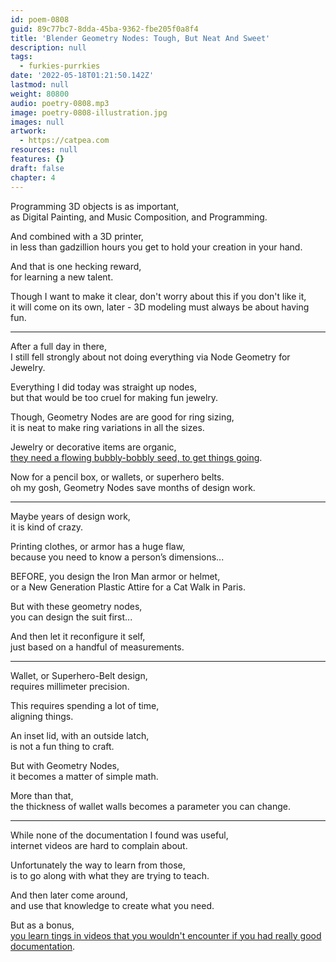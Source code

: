 ```yaml
---
id: poem-0808
guid: 89c77bc7-8dda-45ba-9362-fbe205f0a8f4
title: 'Blender Geometry Nodes: Tough, But Neat And Sweet'
description: null
tags:
  - furkies-purrkies
date: '2022-05-18T01:21:50.142Z'
lastmod: null
weight: 80800
audio: poetry-0808.mp3
image: poetry-0808-illustration.jpg
images: null
artwork:
  - https://catpea.com
resources: null
features: {}
draft: false
chapter: 4
---
```


Programming 3D objects is as important,\
as Digital Painting, and Music Composition, and Programming.

And combined with a 3D printer,\
in less than gadzillion hours you get to hold your creation in your hand.

And that is one hecking reward,\
for learning a new talent.

Though I want to make it clear, don't worry about this if you don't like it,\
it will come on its own, later - 3D modeling must always be about having fun.

---

After a full day in there,\
I still fell strongly about not doing everything via Node Geometry for Jewelry.

Everything I did today was straight up nodes,\
but that would be too cruel for making fun jewelry.

Though, Geometry Nodes are are good for ring sizing,\
it is neat to make ring variations in all the sizes.

Jewelry or decorative items are organic,\
[they need a flowing bubbly-bobbly seed, to get things going](https://www.youtube.com/watch?v=QSKO7rE0u1I).

Now for a pencil box, or wallets, or superhero belts.\
oh my gosh, Geometry Nodes save months of design work.

---

Maybe years of design work,\
it is kind of crazy.

Printing clothes, or armor has a huge flaw,\
because you need to know a person’s dimensions...

BEFORE, you design the Iron Man armor or helmet,\
or a New Generation Plastic Attire for a Cat Walk in Paris.

But with these geometry nodes,\
you can design the suit first...

And then let it reconfigure it self,\
just based on a handful of measurements.

---

Wallet, or Superhero-Belt design,\
requires millimeter precision.

This requires spending a lot of time,\
aligning things.

An inset lid, with an outside latch,\
is not a fun thing to craft.

But with Geometry Nodes,\
it becomes a matter of simple math.

More than that,\
the thickness of wallet walls becomes a parameter you can change.

---

While none of the documentation I found was useful,\
internet videos are hard to complain about.

Unfortunately the way to learn from those,\
is to go along with what they are trying to teach.

And then later come around,\
and use that knowledge to create what you need.

But as a bonus,\
[you learn tings in videos that you wouldn't encounter if you had really good documentation](https://www.youtube.com/playlist?list=PLZtiiFUBqb5dXBul4cEhTTsiUmVx3ebzC).
